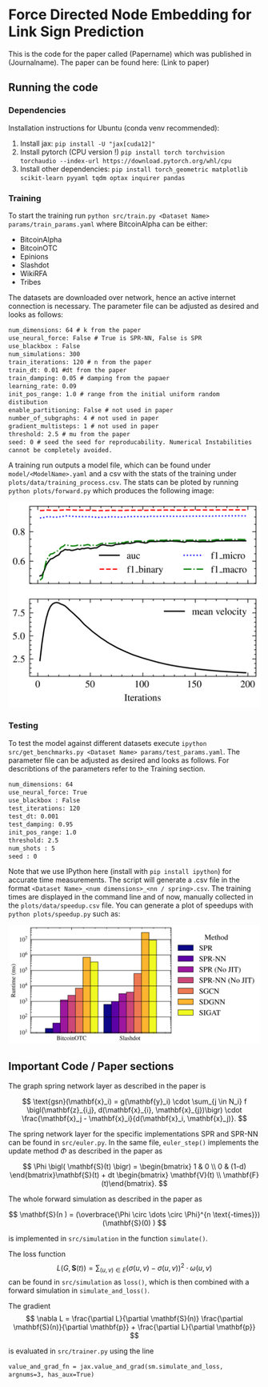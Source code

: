 # Force Directed Node Embedding for Link Sign Prediction

This is the code for the paper called (Papername) which was published in (Journalname). The paper can be found here: (Link to paper)

## Running the code

### Dependencies

Installation instructions for Ubuntu (conda venv recommended):

1. Install jax: 
``pip install -U "jax[cuda12]"``
2. Install pytorch (CPU version !) ``pip install torch torchvision torchaudio --index-url https://download.pytorch.org/whl/cpu``
3. Install other dependencies: ``pip install torch_geometric matplotlib scikit-learn pyyaml tqdm optax inquirer pandas``

### Training

To start the training run ```python src/train.py <Dataset Name> params/train_params.yaml``` where BitcoinAlpha can be either:

- BitcoinAlpha
- BitcoinOTC
- Epinions
- Slashdot 
- WikiRFA
- Tribes

The datasets are downloaded over network, hence an active internet connection is necessary. The parameter file can be adjusted as desired and looks as follows:

```
num_dimensions: 64 # k from the paper
use_neural_force: False # True is SPR-NN, False is SPR
use_blackbox : False
num_simulations: 300
train_iterations: 120 # n from the paper
train_dt: 0.01 #dt from the paper
train_damping: 0.05 # damping from the papaer
learning_rate: 0.09
init_pos_range: 1.0 # range from the initial uniform random distibution
enable_partitioning: False # not used in paper
number_of_subgraphs: 4 # not used in paper
gradient_multisteps: 1 # not used in paper
threshold: 2.5 # mu from the paper
seed: 0 # seed the seed for reproducability. Numerical Instabilities cannot be completely avoided.
```

A training run outputs a model file, which can be found under ```model/<ModelName>.yaml``` and a csv with the stats of the training under ```plots/data/training_process.csv```. The stats can be ploted by running ```python plots/forward.py``` which produces the following image:

![Forward](plots/forward.png)

### Testing

To test the model against different datasets execute ```ipython src/get_benchmarks.py <Dataset Name> params/test_params.yaml```. The parameter file can be adjusted as desired and looks as follows. For describtions of the parameters refer to the Training section.

```
num_dimensions: 64
use_neural_force: True
use_blackbox : False
test_iterations: 120
test_dt: 0.001
test_damping: 0.95
init_pos_range: 1.0
threshold: 2.5
num_shots : 5
seed : 0
```

Note that we use IPython here (install with ```pip install ipython```) for accurate time measurements. The script will generate a .csv file in the format ```<Dataset Name>_<num dimensions>_<nn / spring>.csv```. The training times are displayed in the command line and of now, manually collected in the ```plots/data/speedup.csv``` file. You can generate a plot of speedups with  ```python plots/speedup.py``` such as:

![Forward](plots/performance.png)

## Important Code / Paper sections

The graph spring network layer as described in the paper is

$$
    \text{gsn}(\mathbf{x}_i) = g(\mathbf{y}_i) \cdot \sum_{j \in N_i} f \bigl(\mathbf{z}_{i,j}, d(\mathbf{x}_{i}, \mathbf{x}_{j})\bigr) \cdot \frac{\mathbf{x}_j - \mathbf{x}_i}{d(\mathbf{x}_i, \mathbf{x}_j)}.
$$

The spring network layer for the specific implementations SPR and SPR-NN can be found in ``src/euler.py``. In the same file, ``euler_step()`` implements the update method $\Phi$ as described in the paper as

$$
    \Phi \bigl( \mathbf{S}(t) \bigr) = \begin{bmatrix}
        1 & 0 \\ 0 & (1-d) 
    \end{bmatrix}\mathbf{S}(t) + dt \begin{bmatrix} \mathbf{V}(t) \\  \mathbf{F}(t)\end{bmatrix}.
$$

The whole forward simulation as described in the paper as 

$$
    \mathbf{S}(n ) = (\overbrace{\Phi \circ \dots \circ \Phi}^{n \text{-times}})(\mathbf{S}(0) )
$$

is implemented in ``src/simulation`` in the function ``simulate()``.

The loss function 
$$
    L(G, \textbf{S}(t)) = \sum_{(u, v) \in E} (\sigma(u, v) - {\sigma}(u, v))^2 \cdot \omega(u, v)
$$ 
can be found in ``src/simulation`` as ``loss()``, which is then combined with a forward simulation in ``simulate_and_loss()``. 

The gradient 
$$
    \nabla L  = \frac{\partial L}{\partial \mathbf{S}(n)} \frac{\partial \mathbf{S}(n)}{\partial \mathbf{p}} + \frac{\partial L}{\partial \mathbf{p}}
$$

is evaluated in ``src/trainer.py`` using the line 

```
value_and_grad_fn = jax.value_and_grad(sm.simulate_and_loss, argnums=3, has_aux=True)
```
